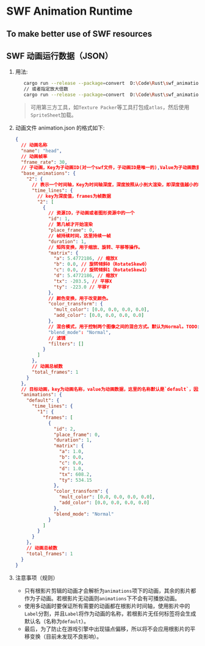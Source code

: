 # SWF Animation Runtime

## To make better use of SWF resources

## SWF 动画运行数据（JSON）

1. 用法:

   ```bash
      cargo run --release --package=convert  D:\Code\Rust\swf_animation\core\tests\swfs\spirit2159src.swf
      // 或者指定放大倍数
      cargo run --release --package=convert  D:\Code\Rust\swf_animation\core\tests\swfs\spirit2159src.swf --scale 2.0
   ```

   > 可用第三方工具，如`Texture Packer`等工具打包成`atlas`，然后使用`SpriteSheet`加载。

2. 动画文件 animation.json 的格式如下:

   ```json
   {
     // 动画名称
     "name": "head",
     // 动画帧率
     "frame_rate": 30,
     // 子动画，Key为子动画ID(对一个swf文件，子动画ID是唯一的),Value为子动画数据
     "base_animations": {
       "2": {
         // 表示一个时间轴，Key为时间轴深度，深度按照从小到大渲染，即深度值越小的在底层，深度值越大的在顶层，深度值大的重叠时会遮住小的。
         "time_lines": {
           // key为深度值，frames为帧数据
           "2": [
             {
               // 资源ID，子动画或者图形资源中的一个
               "id": 1,
               // 第几帧才开始渲染
               "place_frame": 0,
               // 帧持续时间，这里持续一帧
               "duration": 1,
               // 矩阵变换，用于缩放、旋转、平移等操作。
               "matrix": {
                 "a": 5.4772186, // 缩放X
                 "b": 0.0, // 旋转倾斜0（RotateSkew0）
                 "c": 0.0, // 旋转倾斜1（RotateSkew1）
                 "d": 5.4772186, // 缩放Y
                 "tx": -203.5, // 平移X
                 "ty": -223.0 // 平移Y
               },
               // 颜色变换，用于改变颜色。
               "color_transform": {
                 "mult_color": [0.0, 0.0, 0.0, 0.0],
                 "add_color": [0.0, 0.0, 0.0, 0.0]
               },
               // 混合模式，用于控制两个图像之间的混合方式。默认为Normal。TODO: 混合模式 改为数值判断？还是枚举？
               "blend_mode": "Normal",
               // 滤镜
               "filters": []
             }
           ]
         },
         // 动画总帧数
         "total_frames": 1
       }
     },
     // 目标动画，key为动画名称，value为动画数据，这里的名称默认是`default`，因为没有在adobe animation中设置动画标签，所以默认为`default`。当设置了动画标签后，这里会根据标签名称进行分类，一个标签代表一个动画。
     "animations": {
       "default": {
         "time_lines": {
           "1": {
             "frames": [
               {
                 "id": 2,
                 "place_frame": 0,
                 "duration": 1,
                 "matrix": {
                   "a": 1.0,
                   "b": 0.0,
                   "c": 0.0,
                   "d": 1.0,
                   "tx": 608.2,
                   "ty": 534.15
                 },
                 "color_transform": {
                   "mult_color": [0.0, 0.0, 0.0, 0.0],
                   "add_color": [0.0, 0.0, 0.0, 0.0]
                 },
                 "blend_mode": "Normal"
               }
             ]
           }
         }
       },
       // 动画总帧数
       "total_frames": 1
     }
   }
   ```

3. 注意事项（规则）
   - 只有根影片剪辑的动画才会解析为`animations`项下的动画，其余的影片都作为子动画。若根影片无动画则`animations`下不会有可播放动画。
   - 使用多动画时要保证所有需要的动画都在根影片时间轴，使用影片中的`Label`分割，并且`Label`将作为动画的名称，若根影片无任何标签将会生成默认名（名称为`default`）。
   - 最后，为了防止在游戏引擎中出现锚点偏移，所以将不会应用根影片的平移变换（目前未发现不良影响）。
